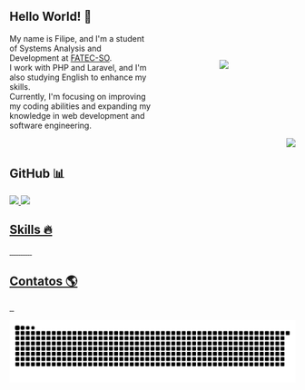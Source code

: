 <div style="display: flex; align-items: center; justify-content: space-between;">
  <!-- Bloco de texto -->
  <div style="width: 50%;">
    <h2 align="left">Hello World! 👋</h2>
    <p>
      My name is Filipe, and I'm a student of Systems Analysis and Development at 
      <a href="https://www.fatecsorocaba.edu.br/">FATEC-SO</a>. <br>
      I work with PHP and Laravel, and I'm also studying English to enhance my skills. <br>
      Currently, I'm focusing on improving my coding abilities and expanding my knowledge in web development and software engineering.
    </p>
  </div>
  
  <!-- Bloco da imagem -->
  <div style="width: 50%; text-align: center;">
    <img src="https://y.yarn.co/c417f6fb-63d3-42eb-8520-c13a260350b4_text.gif" style="max-width: 100%; height: auto;" />
  </div>
</div>
 
  <!-- Imagem -->
  <div style="flex: 1; text-align: right;">
    <img src="https://y.yarn.co/c417f6fb-63d3-42eb-8520-c13a260350b4_text.gif" style="max-width: 100%; height: auto;" />
  </div>
</div>

<h2 align="left">GitHub 📊</h2>

<div>
  <a href="https://github.com/filipelamego">
  <img height="180px" src="https://github-readme-stats.vercel.app/api?username=filipelamego&show_icons=true&theme=dark&include_all_commits=true&count_private=true"/>
  <img height="180px" src="https://github-readme-stats.vercel.app/api/top-langs/?username=filipelamego&layout=compact&langs_count=7&theme=dark"/>
</div>

<div><h2 align="left">Skills 🔥</h2>

<img src="https://img.shields.io/badge/PHP-777BB4?style=for-the-badge&logo=PHP&logoColor=white"
alt="">
<img src="https://img.shields.io/badge/Laravel-FF2D20?style=for-the-badge&logo=laravel&logoColor=white"
alt="">
<img src="https://img.shields.io/badge/JavaScript-F7DF1E?style=for-the-badge&logo=JavaScript&logoColor=black"
alt="">
<img src="https://img.shields.io/badge/HTML5-E34F26?style=for-the-badge&logo=HTML5&logoColor=white"
alt="">
<img src="https://img.shields.io/badge/CSS3-1572B6?style=for-the-badge&logo=CSS3&logoColor=white"
alt="">
<img src="https://img.shields.io/badge/Bootstrap-563D7C?style=for-the-badge&logo=bootstrap&logoColor=white"
alt="">
<img src="https://img.shields.io/badge/MySQL-4479A1?style=for-the-badge&logo=MySQL&logoColor=white"
alt="">
<img src="https://img.shields.io/badge/MariaDB-003545?style=for-the-badge&logo=mariadb&logoColor=white"
alt="">
<img src="https://img.shields.io/badge/git-%23F05033.svg?style=for-the-badge&logo=git&logoColor=white"
alt="">
<img src="https://img.shields.io/badge/github-%23121011.svg?style=for-the-badge&logo=github&logoColor=white"
alt="">
<img src="https://img.shields.io/badge/Visual%20Studio%20Code-0078d7.svg?style=for-the-badge&logo=visual-studio-code&logoColor=white"
alt="">


<div style="display: inline_block"><h2 align="left">Contatos 🌎</h2>

<a href="https://wa.me/5515998305283"><!-- WhatsApp contact -->
    <img src="https://img.shields.io/badge/WhatsApp-25D366?style=for-the-badge&logo=WhatsApp&logoColor=white" alt="">
</a>
<a href="mailto:filipeslamego@gmail.com"><!-- E-mail contact -->
    <img src="https://img.shields.io/badge/Email-005FF9?style=for-the-badge&logo=Mail.ru&logoColor=white"
    alt="">
</a>
<a href="https://www.linkedin.com/in/filipe-lamego-93257b32/"><!-- Linkedin contact -->
    <img src="https://img.shields.io/badge/Linkedin-0A66C2?style=for-the-badge&logo=LinkedIn&logoColor=white"
    alt="">
</a>

![Snake animation](https://github.com/filipelamego/filipelamego/blob/main/cobrinha.svg)
